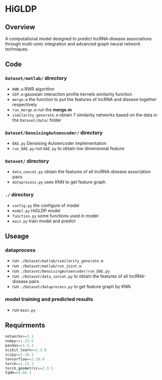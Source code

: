 # HiGLDP

## Overview
A computational model designed to predict lncRNA-disease associations through multi-omic integration and advanced graph neural network techniques.

## Code

### `Dataset/matlab/` directory
- `RWR.m` RWR algorithm
- `GIP.m` gaussian interaction profile kernels similarity function
- `merge.m` the function to put the features of lncRNA and disease together respectively
- `run_merge.m` run the **merge.m**
- `similarity_generate.m` obtain 7 similarity networks based on the data in the `Dataset/data/` folder

### `Dataset/DenoisingAutoencoder/` directory
- `DAE.py` Denoising Autoencoder implementation
- `run_DAE.py` run `DAE.py` to obtain low dimensional feature

### `Dataset/` directory
- `data_concat.py` obtain the features of all lncRNA-disease association pairs
- `dataprocess.py` uses KNN to get feature graph

### `./` directory
- `config.py` the configure of model
- `model.py` HiGLDP model
- `function.py` some functions used in model
- `main.py` train model and predict



## Useage

### dataprocess
- run `./Dataset/matlab/similarity_generate.m`
- run `./Dataset/matlab/run_joint.m`
- run `./Dataset/DenoisingAutoencoder/run_DAE.py`
- run `./Dataset/data_concat.py` to obtain the features of all lncRNA-disease pairs
- run `./Dataset/dataprocess.py` to get feature graph by KNN


### model training and predicted results
- run `main.py`

## Requirments

```python
networkx==3.1
numpy==1.23.5
pandas==1.5.3
scikit_learn==1.3.0
scipy==1.10.1
tensorflow==2.10.0
torch==1.13.1
torch_geometric==2.3.1
tqdm==4.66.1
```